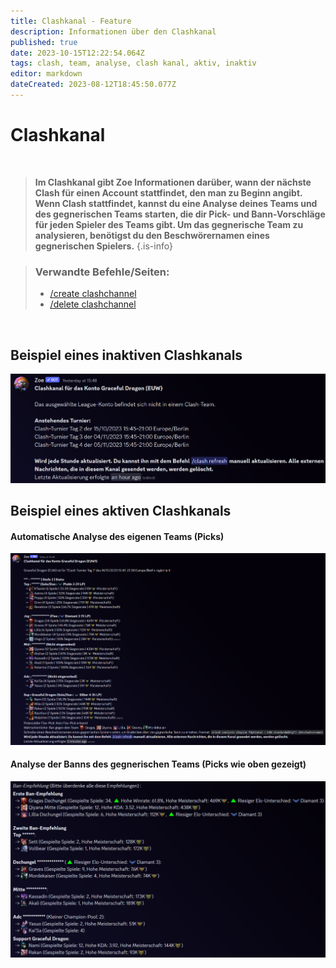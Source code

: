 ```yaml
---
title: Clashkanal - Feature
description: Informationen über den Clashkanal
published: true
date: 2023-10-15T12:22:54.064Z
tags: clash, team, analyse, clash kanal, aktiv, inaktiv
editor: markdown
dateCreated: 2023-08-12T18:45:50.077Z
---
```


# Clashkanal

<br>

>**Im Clashkanal gibt Zoe Informationen darüber, wann der nächste Clash für einen Account stattfindet, den man zu Beginn angibt. Wenn Clash stattfindet, kannst du eine Analyse deines Teams und des gegnerischen Teams starten, die dir Pick- und Bann-Vorschläge für jeden Spieler des Teams gibt. Um das gegnerische Team zu analysieren, benötigst du den Beschwörernamen eines gegnerischen Spielers.** 
>{.is-info}


>### Verwandte Befehle/Seiten:
>-   [/create clashchannel](/en/commands/create/clashChannel/)
>-   [/delete clashchannel](/en/commands/delete/clashChannel/)

<br>

## Beispiel eines inaktiven Clashkanals
![](/de_/de_clashchannel_inactive.png)
<br>

## Beispiel eines aktiven Clashkanals
#### Automatische Analyse des eigenen Teams (Picks)
![](/de_/de_clashchannel_active.png)
<br>

#### Analyse der Banns des gegnerischen Teams (Picks wie oben gezeigt)
![](/de_/de_clashchannel_active_bans.png)